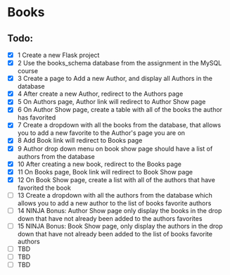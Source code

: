 # Books

## Todo:
- [x] 1 Create a new Flask project
- [x] 2 Use the books_schema database from the assignment in the MySQL course
- [x] 3 Create a page to Add a new Author, and display all Authors in the database
- [x] 4 After create a new Author, redirect to the Authors page
- [x] 5 On Authors page, Author link will redirect to Author Show page 
- [x] 6 On Author Show page, create a table with all of the books the author has favorited
- [x] 7 Create a dropdown with all the books from the database, that allows you to add a new favorite to the Author's page you are on
- [x] 8 Add Book link will redirect to Books page
- [x] 9 Author drop down menu on book show page should have a list of authors from the database
- [x] 10 After creating a new book, redirect to the Books page
- [x] 11 On Books page, Book link will redirect to Book Show page
- [x] 12 On Book Show page, create a list with all of the authors that have favorited the book
- [ ] 13 Create a dropdown with all the authors from the database which allows you to add a new author to the list of books favorite authors
- [ ] 14 NINJA Bonus: Author Show page only display the books in the drop down that have not already been added to the authors favorites
- [ ] 15 NINJA Bonus: Book Show page, only display the authors in the drop down that have not already been added to the list of books favorite authors
- [ ] TBD
- [ ] TBD
- [ ] TBD